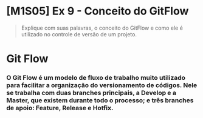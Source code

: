 # [M1S05] Ex 9 - Conceito do GitFlow

> Explique com suas palavras, o conceito do GitFlow e como ele é utilizado no controle de versão de um projeto.

# Git Flow
### O Git Flow é um modelo de fluxo de trabalho muito utilizado para facilitar a organização do versionamento de códigos. Nele se trabalha com duas branches principais, a Develop e a Master, que existem durante todo o processo; e três branches de apoio: Feature, Release e Hotfix.

